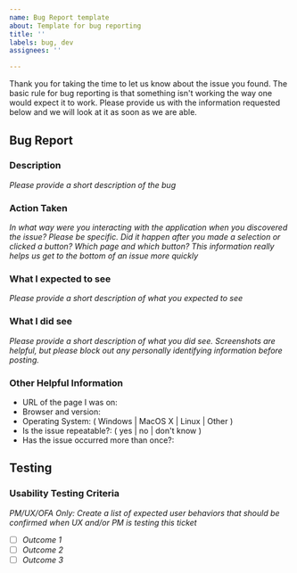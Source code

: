 ```yaml
---
name: Bug Report template
about: Template for bug reporting
title: ''
labels: bug, dev
assignees: ''

---
```


Thank you for taking the time to let us know about the issue you found. The basic rule for bug reporting is that something isn't working the way one would expect it to work. Please provide us with the information requested below and we will look at it as soon as we are able.

## Bug Report

### Description

*Please provide a short description of the bug*

### Action Taken

*In what way were you interacting with the application when you discovered the issue? Please be specific. Did it happen after you made a selection or clicked a button? Which page and which button? This information really helps us get to the bottom of an issue more quickly*

### What I expected to see

*Please provide a short description of what you expected to see*

### What I did see

*Please provide a short description of what you did see. Screenshots are helpful, but please block out any personally identifying information before posting.*

### Other Helpful Information

+ URL of the page I was on:
+ Browser and version:
+ Operating System: ( Windows | MacOS X | Linux | Other )
+ Is the issue repeatable?: ( yes | no | don't know )
+ Has the issue occurred more than once?:

## Testing

### Usability Testing Criteria 
_PM/UX/OFA Only: Create a list of expected user behaviors that should be confirmed when UX and/or PM is testing this ticket_
- [ ] _Outcome 1_
- [ ] _Outcome 2_
- [ ] _Outcome 3_
